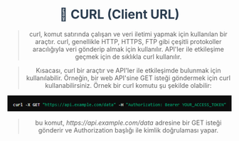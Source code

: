 <div align="center">
  <h1 style="color:#2c3e50;">🧩 CURL (Client URL)</h1>
<blockquote>
curl, komut satırında çalışan ve veri iletimi yapmak için kullanılan bir araçtır. curl, genellikle HTTP, HTTPS, FTP gibi çeşitli protokoller aracılığıyla veri gönderip almak için kullanılır. 
API'ler ile etkileşime geçmek için de sıklıkla curl kullanılır.
</blockquote>
<p></p>
<blockquote>
Kısacası, curl bir araçtır ve API'ler ile etkileşimde bulunmak için kullanılabilir. Örneğin, bir web API'sine GET isteği göndermek için curl kullanabilirsiniz. Örnek bir curl komutu şu şekilde olabilir:
</blockquote>
<p></p>
<img src="Images/curl.png" > 

<blockquote>
<p>bu komut, <i>  https://api.example.com/data  </i> adresine bir GET isteği gönderir ve Authorization başlığı ile kimlik doğrulaması yapar.</p>
</blockquote>
